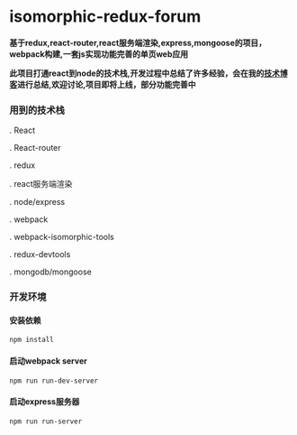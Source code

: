 # isomorphic-redux-forum

**基于redux,react-router,react服务端渲染,express,mongoose的项目，webpack构建,一套js实现功能完善的单页web应用**

**此项目打通react到node的技术栈,开发过程中总结了许多经验，会在我的[技术博客](http://luoxia.me/code)进行总结,欢迎讨论,项目即将上线，部分功能完善中**

### 用到的技术栈
. React

. React-router

. redux

. react服务端渲染

. node/express

. webpack

. webpack-isomorphic-tools

. redux-devtools

. mongodb/mongoose

### 开发环境

#### 安装依赖

```
npm install
```

#### 启动webpack server
```
npm run run-dev-server
```

#### 启动express服务器
```
npm run run-server
```
